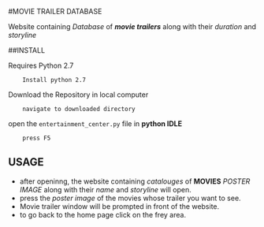#MOVIE TRAILER DATABASE

Website containing _Database_  of  **_movie trailers_** along with their _duration_ and  _storyline_


##INSTALL

Requires Python 2.7
```
    Install python 2.7
```
Download the Repository in local computer
```
    navigate to downloaded directory
```

open the `entertainment_center.py` file in **python IDLE** 
```
    press F5
```

## USAGE
- after openinng, the website containing  _catalouges_ of **MOVIES**  _POSTER IMAGE_ along with their _name_ and _storyline_ will open.
- press the _poster image_ of the movies whose trailer you want to see.
- Movie trailer window will be prompted in front of the website.
- to go back to the home page click on the frey area.